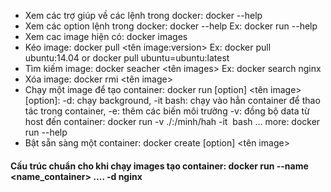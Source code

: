 - Xem các trợ giúp về các lệnh trong docker: docker --help
- Xem các option lệnh trong docker: docker <command> --help
Ex: docker run --help
- Xem cac image hiện có: docker images
- Kéo image: docker pull <tên image:version>
Ex: docker pull ubuntu:14.04 or docker pull ubuntu=ubuntu:latest
- Tìm kiếm image: docker seacher <tên images> 
Ex: docker search nginx
- Xóa image: docker rmi <tên image>
- Chạy một image để tạo container: docker run [option] <tên image>
[option]: -d: chạy background, 
          -it bash: chạy vào hẳn container để thao tác trong container, 
          -e: thêm các biến môi trường
          -v: đồng bộ data từ host đến container: docker run -v ./:/minh/hah -it <image> bash
          ... more: docker run --help
- Bật sẵn sàng một container: docker create [option] <tên image>

#### Cấu trúc chuẩn cho khi chạy images tạo container: docker run --name <name_container> .... -d nginx
